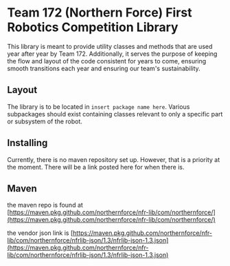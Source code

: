 # Team 172 (Northern Force) First Robotics Competition Library

This library is meant to provide utility classes and methods that are used year after year by Team 172. Additionally, it serves the purpose of keeping the flow and layout of the code consistent for years to come, ensuring smooth transitions each year and ensuring our team's sustainability.

## Layout

The library is to be located in `insert package name here`. Various subpackages should exist containing classes relevant to only a specific part or subsystem of the robot.

## Installing

Currently, there is no maven repository set up. However, that is a priority at the moment. There will be a link posted here for when there is.


## Maven

the maven repo is found at [https://maven.pkg.github.com/northernforce/nfr-lib/com/northernforce/](https://maven.pkg.github.com/northernforce/nfr-lib/com/northernforce/)

the vendor json link is [https://maven.pkg.github.com/northernforce/nfr-lib/com/northernforce/nfrlib-json/1.3/nfrlib-json-1.3.json](https://maven.pkg.github.com/northernforce/nfr-lib/com/northernforce/nfrlib-json/1.3/nfrlib-json-1.3.json)

